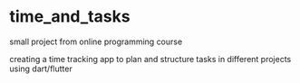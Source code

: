 # time_and_tasks

small project from online programming course

creating a time tracking app to plan and structure tasks in different projects using dart/flutter
